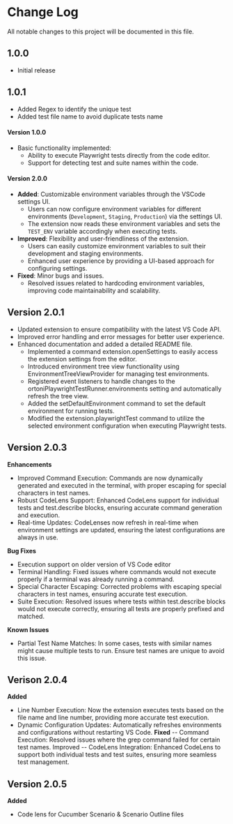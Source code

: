 # Change Log
All notable changes to this project will be documented in this file.

## 1.0.0
- Initial release

## 1.0.1
- Added Regex to identify the unique test
- Added test file name to avoid duplicate tests name

#### Version 1.0.0
- Basic functionality implemented:
  - Ability to execute Playwright tests directly from the code editor.
  - Support for detecting test and suite names within the code.
    
#### Version 2.0.0
- **Added**: Customizable environment variables through the VSCode settings UI.
  - Users can now configure environment variables for different environments (`Development`, `Staging`, `Production`) via the settings UI.
  - The extension now reads these environment variables and sets the `TEST_ENV` variable accordingly when executing tests.
- **Improved**: Flexibility and user-friendliness of the extension.
  - Users can easily customize environment variables to suit their development and staging environments.
  - Enhanced user experience by providing a UI-based approach for configuring settings.
- **Fixed**: Minor bugs and issues.
  - Resolved issues related to hardcoding environment variables, improving code maintainability and scalability.

## Version 2.0.1

- Updated extension to ensure compatibility with the latest VS Code API.
- Improved error handling and error messages for better user experience.
- Enhanced documentation and added a detailed README file.
    - Implemented a command extension.openSettings to easily access the extension settings from the editor.
    - Introduced environment tree view functionality using EnvironmentTreeViewProvider for managing test environments.
    - Registered event listeners to handle changes to the ortoniPlaywrightTestRunner.environments setting and automatically refresh the tree view.
    - Added the setDefaultEnvironment command to set the default environment for running tests.
    - Modified the extension.playwrightTest command to utilize the selected environment configuration when executing Playwright tests.

## Version 2.0.3

**Enhancements**
- Improved Command Execution: Commands are now dynamically generated and executed in the terminal, with proper escaping for special characters in test names.
- Robust CodeLens Support: Enhanced CodeLens support for individual tests and test.describe blocks, ensuring accurate command generation and execution.
- Real-time Updates: CodeLenses now refresh in real-time when environment settings are updated, ensuring the latest configurations are always in use.

**Bug Fixes**
- Execution support on older version of VS Code editor
- Terminal Handling: Fixed issues where commands would not execute properly if a terminal was already running a command.
- Special Character Escaping: Corrected problems with escaping special characters in test names, ensuring accurate test execution.
- Suite Execution: Resolved issues where tests within test.describe blocks would not execute correctly, ensuring all tests are properly prefixed and matched.

**Known Issues**
- Partial Test Name Matches: In some cases, tests with similar names might cause multiple tests to run. Ensure test names are unique to avoid this issue.

## Verison 2.0.4
**Added**
- Line Number Execution: Now the extension executes tests based on the file name and line number,    providing more accurate test execution.
- Dynamic Configuration Updates: Automatically refreshes environments and configurations without restarting VS Code.
**Fixed**
-- Command Execution: Resolved issues where the grep command failed for certain test names.
Improved
-- CodeLens Integration: Enhanced CodeLens to support both individual tests and test suites, ensuring more seamless test management.

## Version 2.0.5
**Added**
- Code lens for Cucumber Scenario & Scenario Outline files